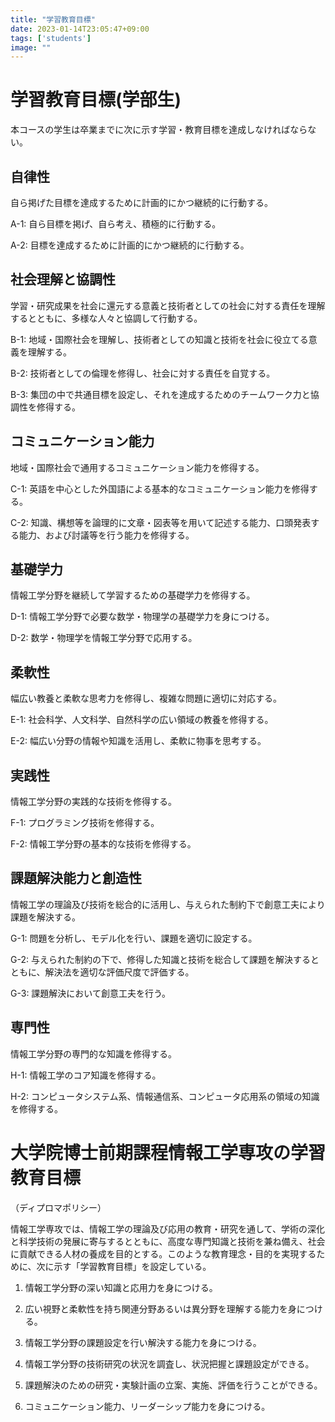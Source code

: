 ```yaml
---
title: "学習教育目標"
date: 2023-01-14T23:05:47+09:00
tags: ['students']
image: ""
---
```

# 学習教育目標(学部生)


本コースの学生は卒業までに次に示す学習・教育目標を達成しなければならない。


## 自律性


自ら掲げた目標を達成するために計画的にかつ継続的に行動する。  

A-1: 自ら目標を掲げ、自ら考え、積極的に行動する。  

A-2: 目標を達成するために計画的にかつ継続的に行動する。


## 社会理解と協調性


学習・研究成果を社会に還元する意義と技術者としての社会に対する責任を理解するとともに、多様な人々と協調して行動する。  

B-1: 地域・国際社会を理解し、技術者としての知識と技術を社会に役立てる意義を理解する。  

B-2: 技術者としての倫理を修得し、社会に対する責任を自覚する。  

B-3: 集団の中で共通目標を設定し、それを達成するためのチームワーク力と協調性を修得する。


## コミュニケーション能力


地域・国際社会で通用するコミュニケーション能力を修得する。  

C-1: 英語を中心とした外国語による基本的なコミュニケーション能力を修得する。  

C-2: 知識、構想等を論理的に文章・図表等を用いて記述する能力、口頭発表する能力、および討議等を行う能力を修得する。


## 基礎学力


情報工学分野を継続して学習するための基礎学力を修得する。  

D-1: 情報工学分野で必要な数学・物理学の基礎学力を身につける。  

D-2: 数学・物理学を情報工学分野で応用する。


## 柔軟性


幅広い教養と柔軟な思考力を修得し、複雑な問題に適切に対応する。  

E-1: 社会科学、人文科学、自然科学の広い領域の教養を修得する。  

E-2: 幅広い分野の情報や知識を活用し、柔軟に物事を思考する。


## 実践性


情報工学分野の実践的な技術を修得する。  

F-1: プログラミング技術を修得する。  

F-2: 情報工学分野の基本的な技術を修得する。


## 課題解決能力と創造性


情報工学の理論及び技術を総合的に活用し、与えられた制約下で創意工夫により課題を解決する。  

G-1: 問題を分析し、モデル化を行い、課題を適切に設定する。  

G-2: 与えられた制約の下で、修得した知識と技術を総合して課題を解決するとともに、解決法を適切な評価尺度で評価する。  

G-3: 課題解決において創意工夫を行う。


## 専門性


情報工学分野の専門的な知識を修得する。  

H-1: 情報工学のコア知識を修得する。  

H-2: コンピュータシステム系、情報通信系、コンピュータ応用系の領域の知識を修得する。


# 大学院博士前期課程情報工学専攻の学習教育目標
（ディプロマポリシー）


情報工学専攻では、情報工学の理論及び応用の教育・研究を通して、学術の深化と科学技術の発展に寄与するとともに、高度な専門知識と技術を兼ね備え、社会に貢献できる人材の養成を目的とする。このような教育理念・目的を実現するために、次に示す「学習教育目標」を設定している。


1. 情報工学分野の深い知識と応用力を身につける。
2. 広い視野と柔軟性を持ち関連分野あるいは異分野を理解する能力を身につける。
3. 情報工学分野の課題設定を行い解決する能力を身につける。
1. 情報工学分野の技術研究の状況を調査し、状況把握と課題設定ができる。
2. 課題解決のための研究・実験計画の立案、実施、評価を行うことができる。

5. コミュニケーション能力、リーダーシップ能力を身につける。



